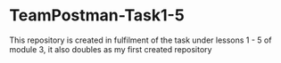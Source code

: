 # TeamPostman-Task1-5
This repository is created in fulfilment of the task under lessons 1 - 5 of module 3, it also doubles as my first created repository
